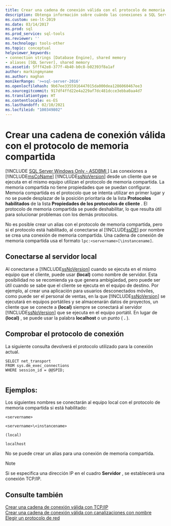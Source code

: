 ```yaml
---
title: Crear una cadena de conexión válida con el protocolo de memoria compartida
description: Obtenga información sobre cuándo las conexiones a SQL Server usan el protocolo de memoria compartida y cómo crear una cadena de conexión válida para este protocolo.
ms.custom: seo-lt-2019
ms.date: 03/14/2017
ms.prod: sql
ms.prod_service: sql-tools
ms.reviewer: ''
ms.technology: tools-other
ms.topic: conceptual
helpviewer_keywords:
- connection strings [Database Engine], shared memory
- aliases [SQL Server], shared memory
ms.assetid: 5fff42e8-377f-4b40-b0c8-b02393f8a1af
author: markingmyname
ms.author: maghan
monikerRange: '>=sql-server-2016'
ms.openlocfilehash: 9b67ee3355916447015da000dea1286060467ee3
ms.sourcegitcommit: 917df4ffd22e4a229af7dc481dcce3ebba0aa4d7
ms.translationtype: HT
ms.contentlocale: es-ES
ms.lasthandoff: 02/10/2021
ms.locfileid: "100349802"
---
```

# <a name="creating-a-valid-connection-string-using-shared-memory-protocol"></a>Crear una cadena de conexión válida con el protocolo de memoria compartida
[!INCLUDE [SQL Server Windows Only - ASDBMI ](../../includes/applies-to-version/sql-windows-only-asdbmi.md)]
  Las conexiones a [!INCLUDE[msCoName](../../includes/msconame-md.md)] [!INCLUDE[ssNoVersion](../../includes/ssnoversion-md.md)] desde un cliente que se ejecuta en el mismo equipo utilizan el protocolo de memoria compartida. La memoria compartida no tiene propiedades que se puedan configurar. Memoria compartida es el protocolo que se intenta utilizar en primer lugar y no se puede desplazar de la posición prioritaria de la lista **Protocolos habilitados** de la lista **Propiedades de los protocolos de cliente** . El protocolo de memoria compartida se puede deshabilitar, lo que resulta útil para solucionar problemas con los demás protocolos.  
  
 No es posible crear un alias con el protocolo de memoria compartida, pero si el protocolo está habilitado, al conectarse al [!INCLUDE[ssDE](../../includes/ssde-md.md)] por nombre se crea una conexión de memoria compartida. Una cadena de conexión de memoria compartida usa el formato `lpc:<servername>[\instancename]`.  
  
## <a name="connecting-to-the-local-server"></a>Conectarse al servidor local  
 Al conectarse a [!INCLUDE[ssNoVersion](../../includes/ssnoversion-md.md)] cuando se ejecuta en el mismo equipo que el cliente, puede usar **(local)** como nombre de servidor. Esta posibilidad no se recomienda ya que genera ambigüedad, pero puede ser útil cuando se sabe que el cliente se ejecuta en el equipo de destino. Por ejemplo, al crear una aplicación para usuarios desconectados móviles, como puede ser el personal de ventas, en la que [!INCLUDE[ssNoVersion](../../includes/ssnoversion-md.md)] se ejecutará en equipos portátiles y se almacenarán datos de proyectos, un cliente que se conecte a **(local)** siempre se conectará al servidor [!INCLUDE[ssNoVersion](../../includes/ssnoversion-md.md)] que se ejecuta en el equipo portátil. En lugar de **(local)** , se puede usar la palabra **localhost** o un punto ( **.** ).  
  
## <a name="verifying-your-connection-protocol"></a>Comprobar el protocolo de conexión  
 La siguiente consulta devolverá el protocolo utilizado para la conexión actual.  
  
```  
SELECT net_transport   
FROM sys.dm_exec_connections   
WHERE session_id = @@SPID;  
  
```  
  
## <a name="examples"></a>Ejemplos:  
 Los siguientes nombres se conectarán al equipo local con el protocolo de memoria compartida si está habilitado:  
  
 `<servername>`  
  
 `<servername>\<instancename>`  
  
 `(local)`  
  
 `localhost`  
  
 No se puede crear un alias para una conexión de memoria compartida.  
  
> [!NOTE]  
>  Si se especifica una dirección IP en el cuadro **Servidor** , se establecerá una conexión TCP/IP.  
  
## <a name="see-also"></a>Consulte también  
 [Crear una cadena de conexión válida con TCP/IP](../../tools/configuration-manager/creating-a-valid-connection-string-using-tcp-ip.md)   
 [Crear una cadena de conexión válida con canalizaciones con nombre](/previous-versions/sql/sql-server-2016/ms189307(v=sql.130))   
 [Elegir un protocolo de red](/previous-versions/sql/sql-server-2016/ms187892(v=sql.130))  
  
